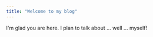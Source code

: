 ```yaml
---
title: "Welcome to my blog"
---
```


I'm glad you are here. I plan to talk about ... well ... myself!
